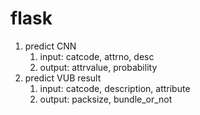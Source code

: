 # flask 
1. predict CNN
    1. input: catcode, attrno, desc
    2. output: attrvalue, probability
2. predict VUB result
    1. input: catcode, description, attribute
    2. output: packsize, bundle_or_not
